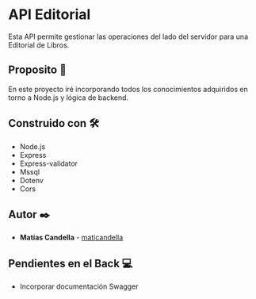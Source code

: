 # API Editorial

Esta API permite gestionar las operaciones del lado del servidor para una Editorial de Libros.

## Proposito 🚀

En este proyecto iré incorporando todos los conocimientos adquiridos en torno a Node.js y lógica de backend.

## Construido con 🛠️

* Node.js
* Express
* Express-validator
* Mssql
* Dotenv
* Cors

## Autor ✒️

* **Matías Candella** - [maticandella](https://github.com/maticandella)

## Pendientes en el Back :computer:

* Incorporar documentación Swagger